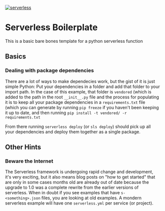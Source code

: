 [![serverless](http://public.serverless.com/badges/v3.svg)](http://www.serverless.com)

# Serverless Boilerplate
This is a basic bare bones template for a python serverless function

## Basics
### Dealing with package dependencies
There are a lot of ways to make dependecies work, but the gist of it is just simple Python: Put your dependencies in a folder and add that folder
to your import path. In the case of this example, that folder is `vendored` (which is added to the path in the root `__init__.py` file and the
process for populating it is to keep all your package dependencies in a `requirements.txt` file (which you can generate by running `pip freeze`
if you haven't been keeping it up to date, and then running `pip install -t vendored/ -r requirements.txt`

From there running `serverless deploy` (or `sls deploy`) should pick up all your dependencies and deploy them together as a single package. 

## Other Hints
### Beware the Internet
The Serverless framework is undergoing rapid change and development, it's very exciting, but it also means blog posts on "how to get started" that are only
in some cases months old are already out of date because the upgrade to 1.0 was a complete rewrite from the earlier versions of serverless. When in doubt if
you see examples that have `s-<something>.json` files, you are looking at old examples. A mondern serverless example will have one  `serverless.yml`
per service (or project). 
